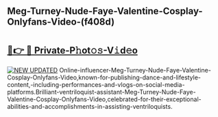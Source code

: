 ## Meg-Turney-Nude-Faye-Valentine-Cosplay-Onlyfans-Video-(f408d)


# <h2><a href="https://mediaupload.pro?-19M">🔗👉 🔴 Private-P𝚑ot𝚘𝚜-V𝚒d𝚎o</a></h2>

[![NEW UPDATED](https://i.imgur.com/0qMVB7G.gif)](https://mediaupload.pro?-19M)
Online-influencer-Meg-Turney-Nude-Faye-Valentine-Cosplay-Onlyfans-Video,known-for-publishing-dance-and-lifestyle-content,-including-performances-and-vlogs-on-social-media-platforms.Brilliant-ventriloquist-assistant-Meg-Turney-Nude-Faye-Valentine-Cosplay-Onlyfans-Video,celebrated-for-their-exceptional-abilities-and-accomplishments-in-assisting-ventriloquists.  